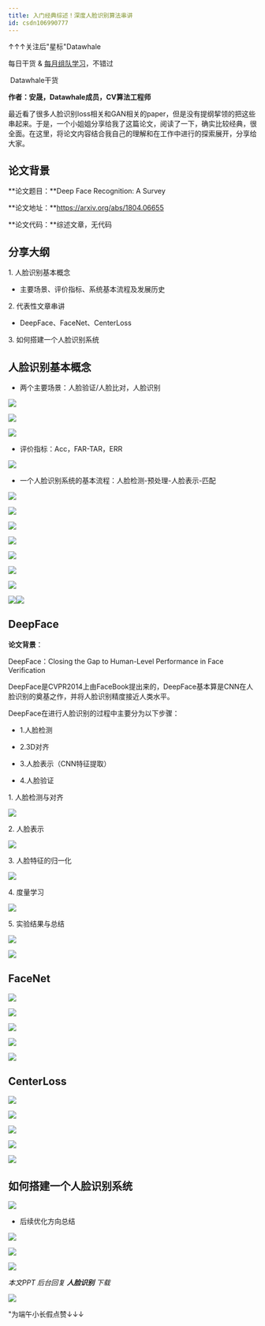 ```yaml
---
title: 入门经典综述！深度人脸识别算法串讲
id: csdn106990777
---
```


↑↑↑关注后"星标"Datawhale

每日干货 & [每月组队学习](https://mp.weixin.qq.com/mp/appmsgalbum?__biz=MzIyNjM2MzQyNg%3D%3D&action=getalbum&album_id=1338040906536108033#wechat_redirect)，不错过

 Datawhale干货 

**作者：安晟，Datawhale成员，CV算法工程师**

最近看了很多人脸识别loss相关和GAN相关的paper，但是没有提纲挈领的把这些串起来。于是，一个小姐姐分享给我了这篇论文，阅读了一下，确实比较经典，很全面。在这里，将论文内容结合我自己的理解和在工作中进行的探索展开，分享给大家。

## 论文背景

**论文题目：**Deep Face Recognition: A Survey

**论文地址：**https://arxiv.org/abs/1804.06655

**论文代码：**综述文章，无代码

## 分享大纲

1. 人脸识别基本概念

*   主要场景、评价指标、系统基本流程及发展历史

2. 代表性文章串讲

*   DeepFace、FaceNet、CenterLoss

3\. 如何搭建一个人脸识别系统

## 人脸识别基本概念

*   两个主要场景：人脸验证/人脸比对，人脸识别

![](../img/04ea431f18ee8456879591dc0f58d907.png)

![](../img/b92b8835be94647ee6116342d32cf045.png)

![](../img/5eb46bc8bf691f60d7cfaa1e1fc892df.png)

*   评价指标：Acc，FAR-TAR，ERR

![](../img/63f5095e0e62a88673b70e14034acf5e.png)

*   一个人脸识别系统的基本流程：人脸检测-预处理-人脸表示-匹配

![](../img/4052995a664ddf4f9a750017c4908866.png)

![](../img/eb7ac3c20a3298bec956bdb447a1d011.png)

![](../img/b987c0ff682b634cf5081fa0a0457e9b.png)

![](../img/8aecadbc3d1ace25a07c09bd73ad03c2.png)

![](../img/3d22cfcc5b935a06ccc0f8a3c44fb682.png)

![](../img/cb7c70674893ab41d599caa87ae7c410.png)

![](../img/d0a6dfc904813566b3c9163b7a215087.png)

![](../img/ec0859463ce0436fa5f321a5b76eef95.png)![](../img/c4ff2672076fb88593e4f73030d02595.png)

## DeepFace

**论文背景**：

DeepFace：Closing the Gap to Human-Level Performance in Face Verification

DeepFace是CVPR2014上由FaceBook提出来的，DeepFace基本算是CNN在人脸识别的奠基之作，并将人脸识别精度接近人类水平。

DeepFace在进行人脸识别的过程中主要分为以下步骤：

*   1.人脸检测

*   2.3D对齐

*   3.人脸表示（CNN特征提取）

*   4.人脸验证

1. 人脸检测与对齐

![](../img/0eeabacf44cd3a3c6d7c00c47d07b37a.png)

2\. 人脸表示

![](../img/c9eb54667022abf7e0fd4c578503fc47.png)

3\. 人脸特征的归一化

![](../img/8ebd2e9c6ec88ff4152f30304176791a.png)

4. 度量学习

![](../img/184c938322f1e0b02d06e4a49fb062ff.png)

5\. 实验结果与总结

![](../img/39336ea41e73029621b294b401b766fa.png)

![](../img/a59f8413de9ffeace7c6c2aa62c134f7.png)

## FaceNet

![](../img/14b3d30e79eab5b953d672712c97c1f3.png)

![](../img/8e8adfe1c77990022e9c0c305d0c3d09.png)

![](../img/505de32d8f0dab4617a027a737785732.png)

![](../img/0108fe21e16f9f4aa6f6d08a3368fd83.png)

![](../img/35ecb4b4d8edf967b8f2090f74a10ea0.png)

## CenterLoss

![](../img/5d9c1f017f800275f30fc91e0f008bda.png)

![](../img/8dcc11885ed4524dab02a2dd0258f27f.png)

![](../img/7013e2372e044d1ae218dcdab87b171c.png)

![](../img/6181a2221dc28a326409d06fe06cf856.png)

![](../img/e1632dfbfaa9174167035ec8ca9181f2.png)

## 如何搭建一个人脸识别系统

![](../img/2181f53b5bb28521d9d017504d5d0b79.png)

*   后续优化方向总结

![](../img/5b968ca5976e1cb622d6e7c5f3bf1acd.png)

![](../img/c76c8df4e1b06bcf66a419daedd1bf21.png)

![](../img/eca3cdaa3887855dcd99097574ec590b.png)

*本文PPT 后台回复 **人脸识别** 下载*

![](../img/ac1260bd6d55ebcd4401293b8b1ef5ff.png)

"为端午小长假点赞↓↓↓